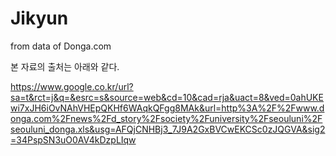 # Jikyun
from data of Donga.com

본 자료의 출처는 아래와 같다. 

https://www.google.co.kr/url?sa=t&rct=j&q=&esrc=s&source=web&cd=10&cad=rja&uact=8&ved=0ahUKEwi7xJH6iOvNAhVHEpQKHf6WAqkQFgg8MAk&url=http%3A%2F%2Fwww.donga.com%2Fnews%2Fd_story%2Fsociety%2Funiversity%2Fseouluni%2Fseouluni_donga.xls&usg=AFQjCNHBj3_7J9A2GxBVCwEKCSc0zJQGVA&sig2=34PspSN3uO0AV4kDzpLIqw
